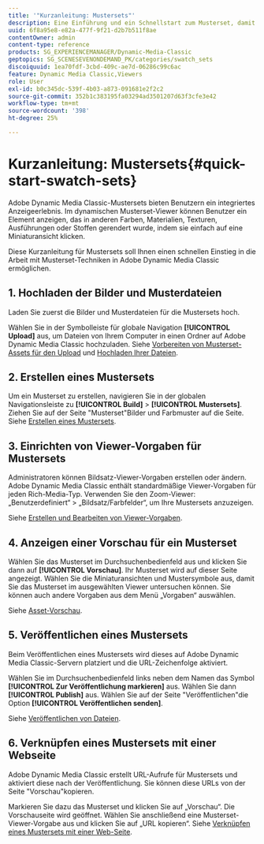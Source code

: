 ```yaml
---
title: '"Kurzanleitung: Mustersets"'
description: Eine Einführung und ein Schnellstart zum Musterset, damit Sie in Adobe Dynamic Media Classic schnell arbeiten können.
uuid: 6f8a95e8-e82a-477f-9f21-d2b7b511f8ae
contentOwner: admin
content-type: reference
products: SG_EXPERIENCEMANAGER/Dynamic-Media-Classic
geptopics: SG_SCENESEVENONDEMAND_PK/categories/swatch_sets
discoiquuid: 1ea70fdf-3cbd-409c-ae7d-06286c99c6ac
feature: Dynamic Media Classic,Viewers
role: User
exl-id: b0c345dc-539f-4b03-a873-091681e2f2c2
source-git-commit: 352b1c383195fa03294ad3501207d63f3cfe3e42
workflow-type: tm+mt
source-wordcount: '398'
ht-degree: 25%

---
```


# Kurzanleitung: Mustersets{#quick-start-swatch-sets}

Adobe Dynamic Media Classic-Mustersets bieten Benutzern ein integriertes Anzeigeerlebnis. Im dynamischen Musterset-Viewer können Benutzer ein Element anzeigen, das in anderen Farben, Materialien, Texturen, Ausführungen oder Stoffen gerendert wurde, indem sie einfach auf eine Miniaturansicht klicken.

Diese Kurzanleitung für Mustersets soll Ihnen einen schnellen Einstieg in die Arbeit mit Musterset-Techniken in Adobe Dynamic Media Classic ermöglichen.

## 1. Hochladen der Bilder und Musterdateien

Laden Sie zuerst die Bilder und Musterdateien für die Mustersets hoch.

Wählen Sie in der Symbolleiste für globale Navigation **[!UICONTROL Upload]** aus, um Dateien von Ihrem Computer in einen Ordner auf Adobe Dynamic Media Classic hochzuladen. Siehe [Vorbereiten von Musterset-Assets für den Upload](preparing-swatch-set-assets-upload.md#preparing-swatch-set-assets-for-upload) und [Hochladen Ihrer Dateien](uploading-files.md#uploading-your-files).

## 2. Erstellen eines Mustersets

Um ein Musterset zu erstellen, navigieren Sie in der globalen Navigationsleiste zu **[!UICONTROL Build]** > **[!UICONTROL Mustersets]**. Ziehen Sie auf der Seite &quot;Musterset&quot;Bilder und Farbmuster auf die Seite. Siehe [Erstellen eines Mustersets](creating-swatch-set.md#creating-a-swatch-set).

## 3. Einrichten von Viewer-Vorgaben für Mustersets

Administratoren können Bildsatz-Viewer-Vorgaben erstellen oder ändern. Adobe Dynamic Media Classic enthält standardmäßige Viewer-Vorgaben für jeden Rich-Media-Typ. Verwenden Sie den Zoom-Viewer: „Benutzerdefiniert“ > „Bildsatz/Farbfelder“, um Ihre Mustersets anzuzeigen. 

Siehe [Erstellen und Bearbeiten von Viewer-Vorgaben](application-setup.md#adding-and-editing-viewer-presets).

## 4. Anzeigen einer Vorschau für ein Musterset

Wählen Sie das Musterset im Durchsuchenbedienfeld aus und klicken Sie dann auf **[!UICONTROL Vorschau]**. Ihr Musterset wird auf dieser Seite angezeigt. Wählen Sie die Miniaturansichten und Mustersymbole aus, damit Sie das Musterset im ausgewählten Viewer untersuchen können. Sie können auch andere Vorgaben aus dem Menü „Vorgaben“ auswählen. 

Siehe [Asset-Vorschau](previewing-asset.md#previewing-an-asset).

## 5. Veröffentlichen eines Mustersets

Beim Veröffentlichen eines Mustersets wird dieses auf Adobe Dynamic Media Classic-Servern platziert und die URL-Zeichenfolge aktiviert.

Wählen Sie im Durchsuchenbedienfeld links neben dem Namen das Symbol **[!UICONTROL Zur Veröffentlichung markieren]** aus. Wählen Sie dann **[!UICONTROL Publish]** aus. Wählen Sie auf der Seite &quot;Veröffentlichen&quot;die Option **[!UICONTROL Veröffentlichen senden]**.

Siehe [Veröffentlichen von Dateien](publishing-files.md#publishing-files).

## 6. Verknüpfen eines Mustersets mit einer Webseite

Adobe Dynamic Media Classic erstellt URL-Aufrufe für Mustersets und aktiviert diese nach der Veröffentlichung. Sie können diese URLs von der Seite &quot;Vorschau&quot;kopieren.

Markieren Sie dazu das Musterset und klicken Sie auf „Vorschau“. Die Vorschauseite wird geöffnet. Wählen Sie anschließend eine Musterset-Viewer-Vorgabe aus und klicken Sie auf „URL kopieren“. Siehe [Verknüpfen eines Mustersets mit einer Web-Seite](linking-swatch-set-web-page.md#linking-a-swatch-set-to-a-web-page).
